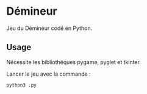 # Démineur

Jeu du Démineur codé en Python.

## Usage

Nécessite les bibliothèques pygame, pyglet et tkinter.

Lancer le jeu avec la commande :

```python3 .py```
